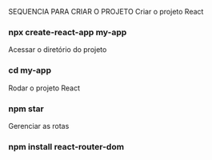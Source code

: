SEQUENCIA PARA CRIAR O PROJETO
Criar o projeto React 
### npx create-react-app my-app

Acessar o diretório do projeto 
### cd my-app

Rodar o projeto React
### npm star 

Gerenciar as rotas
### npm install react-router-dom 

